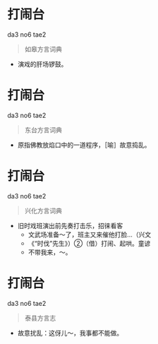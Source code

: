 # 打闹台
da3 no6 tae2
> 如皋方言词典
- 演戏的肝场锣鼓。

# 打闹台
da3 no6 tae2
> 东台方言词典
- 原指佛教放焰口中的一道程序，［喻］故意捣乱。

# 打闹台
da3 no6 tae2
> 兴化方言词典
- 旧时戏班演出前先奏打击乐，招徕看客
  - 文武场准备～了，班主又来催他打脸…（兴文
  - 《“时伐”先生》）②（借）打闹、起哄。童谚
  - 不带我来，～。

# 打闹台
da3 no6 tae2
> 泰县方言志
- 故意扰乱：这伢儿～，我事都不能做。
